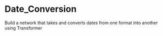 # Date_Conversion
Build a network that takes and converts dates from one format into another using Transformer

